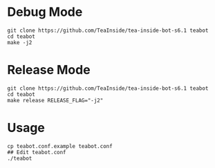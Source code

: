 
# Debug Mode
```
git clone https://github.com/TeaInside/tea-inside-bot-s6.1 teabot
cd teabot
make -j2
```

# Release Mode
```
git clone https://github.com/TeaInside/tea-inside-bot-s6.1 teabot
cd teabot
make release RELEASE_FLAG="-j2"
```

# Usage
```
cp teabot.conf.example teabot.conf
## Edit teabot.conf
./teabot
```
